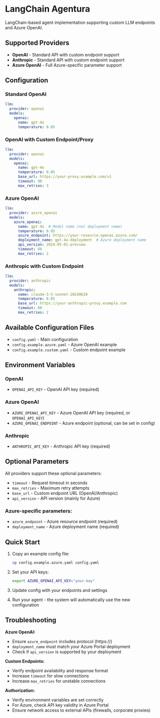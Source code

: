 # LangChain Agentura

LangChain-based agent implementation supporting custom LLM endpoints and Azure OpenAI.

## Supported Providers

- **OpenAI** - Standard API with custom endpoint support
- **Anthropic** - Standard API with custom endpoint support  
- **Azure OpenAI** - Full Azure-specific parameter support

## Configuration

### Standard OpenAI
```yaml
llm:
  provider: openai
  models:
    openai:
      name: gpt-4o
      temperature: 0.05
```

### OpenAI with Custom Endpoint/Proxy
```yaml
llm:
  provider: openai
  models:
    openai:
      name: gpt-4o
      temperature: 0.05
      base_url: https://your-proxy.example.com/v1
      timeout: 90
      max_retries: 3
```

### Azure OpenAI
```yaml
llm:
  provider: azure_openai
  models:
    azure_openai:
      name: gpt-4o  # Model name (not deployment name)
      temperature: 0.05
      azure_endpoint: https://your-resource.openai.azure.com/
      deployment_name: gpt-4o-deployment  # Azure deployment name
      api_version: 2024-05-01-preview
      timeout: 60
      max_retries: 2
```

### Anthropic with Custom Endpoint
```yaml
llm:
  provider: anthropic
  models:
    anthropic:
      name: claude-3-5-sonnet-20240620
      temperature: 0.05
      base_url: https://your-anthropic-proxy.example.com
      timeout: 60
      max_retries: 2
```

## Available Configuration Files

- `config.yaml` - Main configuration
- `config.example.azure.yaml` - Azure OpenAI example
- `config.example.custom.yaml` - Custom endpoint example

## Environment Variables

### OpenAI
- `OPENAI_API_KEY` - OpenAI API key (required)

### Azure OpenAI
- `AZURE_OPENAI_API_KEY` - Azure OpenAI API key (required, or `OPENAI_API_KEY`)
- `AZURE_OPENAI_ENDPOINT` - Azure endpoint (optional, can be set in config)

### Anthropic
- `ANTHROPIC_API_KEY` - Anthropic API key (required)

## Optional Parameters

All providers support these optional parameters:
- `timeout` - Request timeout in seconds
- `max_retries` - Maximum retry attempts
- `base_url` - Custom endpoint URL (OpenAI/Anthropic)
- `api_version` - API version (mainly for Azure)

### Azure-specific parameters:
- `azure_endpoint` - Azure resource endpoint (required)
- `deployment_name` - Azure deployment name (required)

## Quick Start

1. Copy an example config file:
   ```bash
   cp config.example.azure.yaml config.yaml
   ```

2. Set your API keys:
   ```bash
   export AZURE_OPENAI_API_KEY="your-key"
   ```

3. Update config with your endpoints and settings

4. Run your agent - the system will automatically use the new configuration

## Troubleshooting

**Azure OpenAI:**
- Ensure `azure_endpoint` includes protocol (https://)
- `deployment_name` must match your Azure Portal deployment
- Check if `api_version` is supported by your deployment

**Custom Endpoints:**
- Verify endpoint availability and response format
- Increase `timeout` for slow connections
- Increase `max_retries` for unstable connections

**Authorization:**
- Verify environment variables are set correctly
- For Azure, check API key validity in Azure Portal
- Ensure network access to external APIs (firewalls, corporate proxies) 